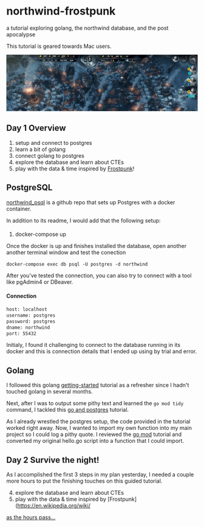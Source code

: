 # northwind-frostpunk
a tutorial exploring golang, the northwind database, and the post apocalypse 

This tutorial is geared towards Mac users.

<img src="frostpunk.png" />

## Day 1 Overview

1. setup and connect to postgres
2. learn a bit of golang 
3. connect golang to postgres
4. explore the database and learn about CTEs
5. play with the data & time inspired by [Frostpunk](https://en.wikipedia.org/wiki/Frostpunk)!

## PostgreSQL 

[northwind_psql](https://github.com/pthom/northwind_psql) is a github repo that sets up Postgres with a docker container. 

In addition to its readme, I would add that the following setup:

####

1. docker-compose up

Once the docker is up and finishes installed the database, open another another terminal window and test the conection 

```
docker-compose exec db psql -U postgres -d northwind
```

After you've tested the connection, you can also try to connect with a tool like pgAdmin4 or DBeaver. 

#### Connection 

```
host: localhost
username: postgres 
password: postgres 
dname: northwind 
port: 55432 
```

Initialy, I found it challenging to connect to the database running in its docker and this is connection details that I ended up using by trial and error.

## Golang

I followed this golang [getting-started](https://go.dev/doc/tutorial/getting-started) tutorial as a refresher since I hadn't touched golang in several months.

Next, after I was to output some pithy text and learned the `go mod tidy` command, I tackled this [go and postgres](https://www.calhoun.io/connecting-to-a-postgresql-database-with-gos-database-sql-package/) tutorial. 

As I already wrestled the postgres setup, the code provided in the tutorial worked right away. Now, I wanted to import my own function into my main project so I could log a pithy quote. I reviewed the [go mod](https://go.dev/doc/tutorial/create-module) tutorial and converted my original hello.go script into a function that I could import.  

## Day 2 Survive the night!

As I accomplished the first 3 steps in my plan yesterday, I needed a couple more hours to put the finishing touches on this guided tutorial. 

4. explore the database and learn about CTEs
5. play with the data & time inspired by [Frostpunk](https://en.wikipedia.org/wiki/

[as the hours pass...](https://www.youtube.com/watch?v=RQBDSciMe8c)













